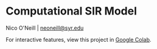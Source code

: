 # Computational SIR Model

Nico O'Neill | neoneill@syr.edu 

For interactive features, view this project in [Google Colab](https://colab.research.google.com/github/ninoc0/Computational_SIR_Model/blob/main/Computational_SIR_Model.ipynb).
